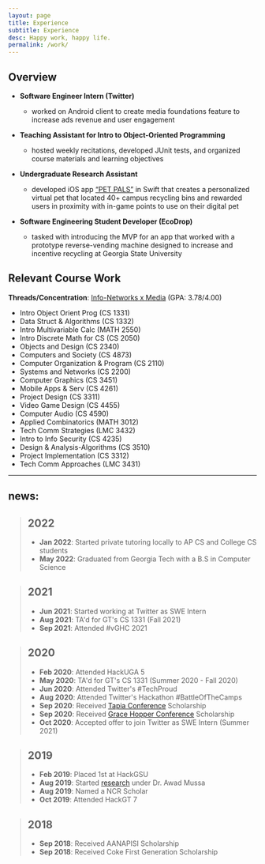 ```yaml
---
layout: page
title: Experience
subtitle: Experience
desc: Happy work, happy life.
permalink: /work/
---
```


## Overview

<!-- logo sizes from LinkedIn should be adjusted to 0.5 to 0.5 -->
<!-- ![](/assets/img/logos/twitter-logo.png) -->

* **Software Engineer Intern (Twitter)**
  * worked on Android client to create media foundations feature to increase ads revenue and user engagement

* **Teaching Assistant for Intro to Object-Oriented Programming**
  * hosted weekly recitations, developed JUnit tests, and organized course materials and learning objectives

* **Undergraduate Research Assistant**
  * developed iOS app [“PET PALS”](/projects/pet-pals/) in Swift that creates a personalized virtual pet that located 40+ campus recycling bins and rewarded users in proximity with in-game points to use on their digital pet


* **Software Engineering Student Developer (EcoDrop)**
  * tasked with introducing the MVP for an app that worked with a prototype reverse-vending machine designed to increase and incentive recycling at Georgia State University


## Relevant Course Work

**Threads/Concentration**: [Info-Networks x Media](https://catalog.gatech.edu/programs/media-information-internetworks-computer-science-bs/) (GPA: 3.78/4.00)

* Intro Object Orient Prog (CS 1331)
* Data Struct & Algorithms (CS 1332)
* Intro Multivariable Calc (MATH 2550)
* Intro Discrete Math for CS (CS 2050)
* Objects and Design (CS 2340)
* Computers and Society (CS 4873)
* Computer Organization & Program (CS 2110)
* Systems and Networks (CS 2200)
* Computer Graphics (CS 3451)
* Mobile Apps & Serv (CS 4261)
* Project Design (CS 3311)
* Video Game Design (CS 4455)
* Computer Audio (CS 4590)
* Applied Combinatorics (MATH 3012)
* Tech Comm Strategies (LMC 3432)
* Intro to Info Security (CS 4235)
* Design & Analysis-Algorithms (CS 3510)
* Project Implementation (CS 3312)
* Tech Comm Approaches (LMC 3431)

---

## news:

> ## 2022
> - **Jan 2022**: Started private tutoring locally to AP CS and College CS students
> - **May 2022**: Graduated from Georgia Tech with a B.S in Computer Science

> ## 2021
> - **Jun 2021**: Started working at Twitter as SWE Intern
> - **Aug 2021**: TA'd for GT's CS 1331 (Fall 2021)
> - **Sep 2021**: Attended #vGHC 2021

> ## 2020
> - **Feb 2020**: Attended HackUGA 5
> - **May 2020**: TA'd for GT's CS 1331 (Summer 2020 - Fall 2020)
> - **Jun 2020**: Attended Twitter's #TechProud
> - **Aug 2020**: Attended Twitter's Hackathon #BattleOfTheCamps
> - **Sep 2020**: Received [Tapia Conference](https://tapiaconference.cmd-it.org) Scholarship
> - **Sep 2020**: Received [Grace Hopper Conference](https://ghc.anitab.org) Scholarship
> - **Oct 2020**: Accepted offer to join Twitter as SWE Intern (Summer 2021)

> ## 2019
> - **Feb 2019**: Placed 1st at HackGSU
> - **Aug 2019**: Started [research](/projects/pet-pals/) under Dr. Awad Mussa
> - **Aug 2019**: Named a NCR Scholar
> - **Oct 2019**: Attended HackGT 7

> ## 2018
> - **Sep 2018**: Received AANAPISI Scholarship
> - **Sep 2018**: Received Coke First Generation Scholarship


  

